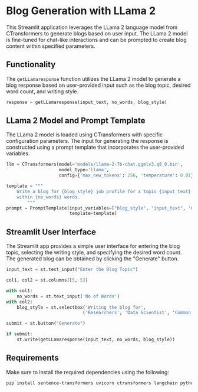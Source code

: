 # Blog Generation with LLama 2

This Streamlit application leverages the LLama 2 language model from CTransformers to generate blogs based on user input. The LLama 2 model is fine-tuned for chat-like interactions and can be prompted to create blog content within specified parameters.

## Functionality

The `getLLamaresponse` function utilizes the LLama 2 model to generate a blog response based on user-provided input such as the blog topic, desired word count, and writing style.

```python
response = getLLamaresponse(input_text, no_words, blog_style)
```

## LLama 2 Model and Prompt Template

The LLama 2 model is loaded using CTransformers with specific configuration parameters. The input for generating the response is constructed using a prompt template that incorporates the user-provided variables.

```python
llm = CTransformers(model='models/llama-2-7b-chat.ggmlv3.q8_0.bin',
                    model_type='llama',
                    config={'max_new_tokens': 256, 'temperature': 0.01})

template = """
    Write a blog for {blog_style} job profile for a topic {input_text}
    within {no_words} words.
        """
prompt = PromptTemplate(input_variables=["blog_style", "input_text", 'no_words'],
                        template=template)
```

## Streamlit User Interface

The Streamlit app provides a simple user interface for entering the blog topic, selecting the writing style, and specifying the desired word count. The generated blog can be obtained by clicking the "Generate" button.

```python
input_text = st.text_input("Enter the Blog Topic")

col1, col2 = st.columns([5, 5])

with col1:
    no_words = st.text_input('No of Words')
with col2:
    blog_style = st.selectbox('Writing the blog for',
                             ('Researchers', 'Data Scientist', 'Common People'), index=0)

submit = st.button("Generate")

if submit:
    st.write(getLLamaresponse(input_text, no_words, blog_style))
```

## Requirements

Make sure to install the required dependencies using the following:

```bash
pip install sentence-transformers uvicorn ctransformers langchain python-box streamlit
```

